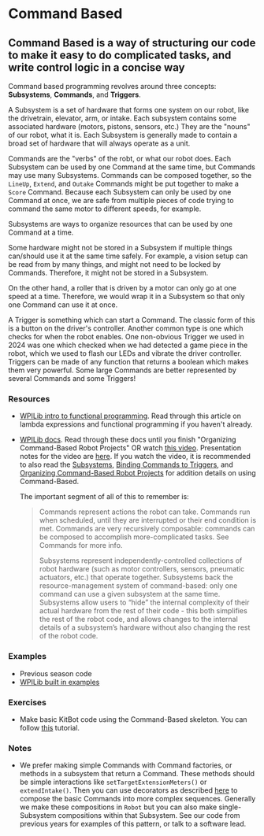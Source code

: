 # Command Based

## Command Based is a way of structuring our code to make it easy to do complicated tasks, and write control logic in a concise way

Command based programming revolves around three concepts: **Subsystems**, **Commands**, and **Triggers**.

A Subsystem is a set of hardware that forms one system on our robot, like the drivetrain, elevator, arm, or intake.
Each subsystem contains some associated hardware (motors, pistons, sensors, etc.) They are the "nouns" of our robot, what it is.
Each Subsystem is generally made to contain a broad set of hardware that will always operate as a unit.

Commands are the "verbs" of the robt, or what our robot does.
Each Subsystem can be used by one Command at the same time, but Commands may use many Subsystems.
Commands can be composed together, so the `LineUp`, `Extend`, and `Outake` Commands might be put together to make a `Score` Command.
Because each Subsystem can only be used by one Command at once, we are safe from multiple pieces of code trying to command the same motor to different speeds, for example.

Subsystems are ways to organize resources that can be used by one Command at a time.

Some hardware might not be stored in a Subsystem if multiple things can/should use it at the same time safely.
For example, a vision setup can be read from by many things, and might not need to be locked by Commands.
Therefore, it might not be stored in a Subsystem.

On the other hand, a roller that is driven by a motor can only go at one speed at a time.
Therefore, we would wrap it in a Subsystem so that only one Command can use it at once.

A Trigger is something which can start a Command.
The classic form of this is a button on the driver's controller.
Another common type is one which checks for when the robot enables.
One non-obvious Trigger we used in 2024 was one which checked when we had detected a game piece in the robot, which we used to flash our LEDs and vibrate the driver controller.
Triggers can be made of any function that returns a boolean which makes them very powerful.
Some large Commands are better represented by several Commands and some Triggers!

### Resources

- [WPILib intro to functional programming](https://docs.wpilib.org/en/stable/docs/software/basic-programming/functions-as-data.html).
  Read through this article on lambda expressions and functional programming if you haven't already.
- [WPILib docs](https://docs.wpilib.org/en/stable/docs/software/commandbased/index.html).
  Read through these docs until you finish "Organizing Command-Based Robot Projects"
  OR watch [this video](https://drive.google.com/file/d/1ykFDfXVYk27aHlXYKTAqtj1U2T80Szdj/view?usp=drive_link).
  Presentation notes for the video are [here](CommandBasedPresentationNotes.md).
  If you watch the video, it is recommended to also read the [Subsystems](https://docs.wpilib.org/en/stable/docs/software/commandbased/subsystems.html), [Binding Commands to Triggers](https://docs.wpilib.org/en/stable/docs/software/commandbased/binding-commands-to-triggers.html), and [Organizing Command-Based Robot Projects](https://docs.wpilib.org/en/stable/docs/software/commandbased/organizing-command-based.html#) for addition details on using Command-Based.
  
  The important segment of all of this to remember is:
  > Commands represent actions the robot can take. Commands run when scheduled, until they are interrupted or their end condition is met. Commands are very recursively composable: commands can be composed to accomplish more-complicated tasks. See Commands for more info.
  >
  > Subsystems represent independently-controlled collections of robot hardware (such as motor controllers, sensors, pneumatic actuators, etc.) that operate together. Subsystems back the resource-management system of command-based: only one command can use a given subsystem at the same time. Subsystems allow users to “hide” the internal complexity of their actual hardware from the rest of their code - this both simplifies the rest of the robot code, and allows changes to the internal details of a subsystem’s hardware without also changing the rest of the robot code.

### Examples

- Previous season code
- [WPILib built in examples](https://docs.wpilib.org/en/stable/docs/software/examples-tutorials/wpilib-examples.html#command-based-examples)

### Exercises

- Make basic KitBot code using the Command-Based skeleton. You can follow [this](KitbotExampleWalkthrough.md) tutorial.

### Notes

- We prefer making simple Commands with Command factories, or methods in a subsystem that return a Command.
  These methods should be simple interactions like `setTargetExtensionMeters()` or `extendIntake()`.
  Then you can use decorators as described [here](https://docs.wpilib.org/en/stable/docs/software/commandbased/command-compositions.html) to compose the basic Commands into more complex sequences.
  Generally we make these compositions in `Robot` but you can also make single-Subsystem compositions within that Subsystem.
  See our code from previous years for examples of this pattern, or talk to a software lead.
